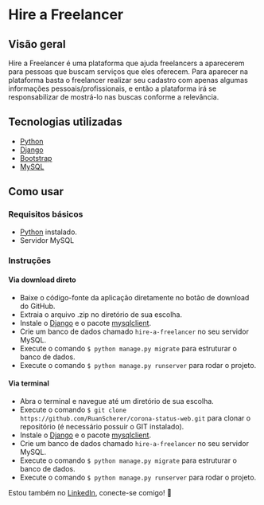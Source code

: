 # Hire a Freelancer

## Visão geral
Hire a Freelancer é uma plataforma que ajuda freelancers a aparecerem para pessoas que buscam serviços que eles oferecem. Para aparecer na plataforma basta o freelancer realizar seu cadastro com apenas algumas informações pessoais/profissionais, e então a plataforma irá se responsabilizar de mostrá-lo nas buscas conforme a relevância.

## Tecnologias utilizadas
- [Python](https://www.python.org/)
- [Django](https://www.djangoproject.com/)
- [Bootstrap](https://getbootstrap.com/)
- [MySQL](https://www.mysql.com/)

## Como usar
### Requisitos básicos
- [Python](https://www.python.org/) instalado.
- Servidor MySQL

### Instruções
#### Via download direto
- Baixe o código-fonte da aplicação diretamente no botão de download do GitHub.
- Extraia o arquivo .zip no diretório de sua escolha.
- Instale o [Django](https://www.djangoproject.com/) e o pacote [mysqlclient](https://pypi.org/project/mysqlclient/).
- Crie um banco de dados chamado `hire-a-freelancer` no seu servidor MySQL.
- Execute o comando `$ python manage.py migrate` para estruturar o banco de dados.
- Execute o comando `$ python manage.py runserver` para rodar o projeto.

#### Via terminal
- Abra o terminal e navegue até um diretório de sua escolha.
- Execute o comando `$ git clone https://github.com/RuanScherer/corona-status-web.git` para clonar o repositório (é necessário possuir o GIT instalado).
- Instale o [Django](https://www.djangoproject.com/) e o pacote [mysqlclient](https://pypi.org/project/mysqlclient/).
- Crie um banco de dados chamado `hire-a-freelancer` no seu servidor MySQL.
- Execute o comando `$ python manage.py migrate` para estruturar o banco de dados.
- Execute o comando `$ python manage.py runserver` para rodar o projeto.

Estou também no [LinkedIn](https://www.linkedin.com/in/ruan-scherer/), conecte-se comigo! :rocket: